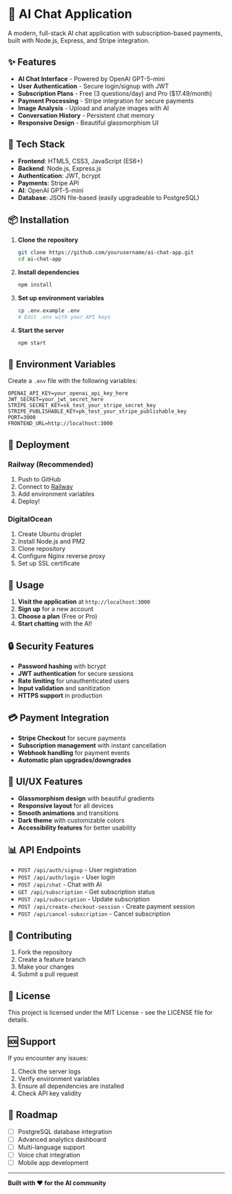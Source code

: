 # 🤖 AI Chat Application

A modern, full-stack AI chat application with subscription-based payments, built with Node.js, Express, and Stripe integration.

## ✨ Features

- **AI Chat Interface** - Powered by OpenAI GPT-5-mini
- **User Authentication** - Secure login/signup with JWT
- **Subscription Plans** - Free (3 questions/day) and Pro ($17.49/month)
- **Payment Processing** - Stripe integration for secure payments
- **Image Analysis** - Upload and analyze images with AI
- **Conversation History** - Persistent chat memory
- **Responsive Design** - Beautiful glassmorphism UI

## 🚀 Tech Stack

- **Frontend**: HTML5, CSS3, JavaScript (ES6+)
- **Backend**: Node.js, Express.js
- **Authentication**: JWT, bcrypt
- **Payments**: Stripe API
- **AI**: OpenAI GPT-5-mini
- **Database**: JSON file-based (easily upgradeable to PostgreSQL)

## 📦 Installation

1. **Clone the repository**
   ```bash
   git clone https://github.com/yourusername/ai-chat-app.git
   cd ai-chat-app
   ```

2. **Install dependencies**
   ```bash
   npm install
   ```

3. **Set up environment variables**
   ```bash
   cp .env.example .env
   # Edit .env with your API keys
   ```

4. **Start the server**
   ```bash
   npm start
   ```

## 🔧 Environment Variables

Create a `.env` file with the following variables:

```env
OPENAI_API_KEY=your_openai_api_key_here
JWT_SECRET=your_jwt_secret_here
STRIPE_SECRET_KEY=sk_test_your_stripe_secret_key
STRIPE_PUBLISHABLE_KEY=pk_test_your_stripe_publishable_key
PORT=3000
FRONTEND_URL=http://localhost:3000
```

## 🚀 Deployment

### Railway (Recommended)
1. Push to GitHub
2. Connect to [Railway](https://railway.app)
3. Add environment variables
4. Deploy!

### DigitalOcean
1. Create Ubuntu droplet
2. Install Node.js and PM2
3. Clone repository
4. Configure Nginx reverse proxy
5. Set up SSL certificate

## 📱 Usage

1. **Visit the application** at `http://localhost:3000`
2. **Sign up** for a new account
3. **Choose a plan** (Free or Pro)
4. **Start chatting** with the AI!

## 🔒 Security Features

- **Password hashing** with bcrypt
- **JWT authentication** for secure sessions
- **Rate limiting** for unauthenticated users
- **Input validation** and sanitization
- **HTTPS support** in production

## 💳 Payment Integration

- **Stripe Checkout** for secure payments
- **Subscription management** with instant cancellation
- **Webhook handling** for payment events
- **Automatic plan upgrades/downgrades**

## 🎨 UI/UX Features

- **Glassmorphism design** with beautiful gradients
- **Responsive layout** for all devices
- **Smooth animations** and transitions
- **Dark theme** with customizable colors
- **Accessibility features** for better usability

## 📊 API Endpoints

- `POST /api/auth/signup` - User registration
- `POST /api/auth/login` - User login
- `POST /api/chat` - Chat with AI
- `GET /api/subscription` - Get subscription status
- `POST /api/subscription` - Update subscription
- `POST /api/create-checkout-session` - Create payment session
- `POST /api/cancel-subscription` - Cancel subscription

## 🤝 Contributing

1. Fork the repository
2. Create a feature branch
3. Make your changes
4. Submit a pull request

## 📄 License

This project is licensed under the MIT License - see the LICENSE file for details.

## 🆘 Support

If you encounter any issues:
1. Check the server logs
2. Verify environment variables
3. Ensure all dependencies are installed
4. Check API key validity

## 🎯 Roadmap

- [ ] PostgreSQL database integration
- [ ] Advanced analytics dashboard
- [ ] Multi-language support
- [ ] Voice chat integration
- [ ] Mobile app development

---

**Built with ❤️ for the AI community**
